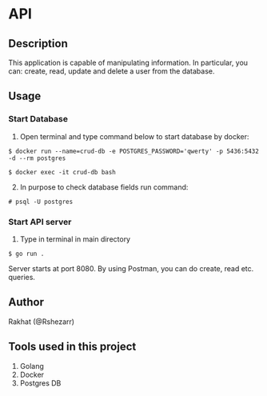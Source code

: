 # API

## Description

This application is capable of manipulating information.
In particular, you can: create, read, update and delete a user from the database.

## Usage

### Start Database

1. Open terminal and type command below to start database by docker:

```
$ docker run --name=crud-db -e POSTGRES_PASSWORD='qwerty' -p 5436:5432 -d --rm postgres

$ docker exec -it crud-db bash
```

2. In purpose to check database fields run command:

```
# psql -U postgres
```

### Start API server

1. Type in terminal in main directory

```
$ go run .
```

Server starts at port 8080. By using Postman, you can do create, read etc. queries.

## Author

Rakhat (@Rshezarr)

## Tools used in this project

1. Golang
2. Docker
3. Postgres DB
